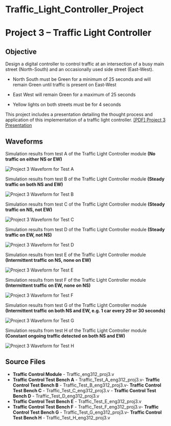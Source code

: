 # Traffic_Light_Controller_Project
# Project 3 – Traffic Light Controller

## Objective

Design a digital controller to control traffic at an intersection of a busy main street (North-South) and an occasionally used side street (East-West).

- North South must be Green for a minimum of 25 seconds and will remain Green until traffic is present on East-West

- East West will remain Green for a maximum of 25 seconds

- Yellow lights on both streets must be for 4 seconds

This project includes a presentation detailing the thought process and application of this implementation of a traffic light controller. [[PDF] Project 3 Presentation](/Project%203%20–%20Traffic%20Light%20Controller/Project%203%20Presentation.pdf)

## Waveforms

Simulation results from test A of the Traffic Light Controller module **(No traffic on either NS or EW)**

![Project 3 Waveform for Test A](/Project%203%20–%20Traffic%20Light%20Controller/Simulation%20Waveforms/project3_test_A.png)


Simulation results from test B of the Traffic Light Controller module **(Steady traffic on both NS and EW)**

![Project 3 Waveform for Test B](/Project%203%20–%20Traffic%20Light%20Controller/Simulation%20Waveforms/project3_test_B.png)


Simulation results from test C of the Traffic Light Controller module **(Steady traffic on NS, not EW)**

![Project 3 Waveform for Test C](/Project%203%20–%20Traffic%20Light%20Controller/Simulation%20Waveforms/project3_test_C.png)


Simulation results from test D of the Traffic Light Controller module **(Steady traffic on EW, not NS)**

![Project 3 Waveform for Test D](/Project%203%20–%20Traffic%20Light%20Controller/Simulation%20Waveforms/project3_test_D.png)


Simulation results from test E of the Traffic Light Controller module **(Intermittent traffic on NS, none on EW)**

![Project 3 Waveform for Test E](/Project%203%20–%20Traffic%20Light%20Controller/Simulation%20Waveforms/project3_test_E.png)


Simulation results from test F of the Traffic Light Controller module **(Intermittent traffic on EW, none on NS)**

![Project 3 Waveform for Test F](/Project%203%20–%20Traffic%20Light%20Controller/Simulation%20Waveforms/project3_test_F.png)


Simulation results from test G of the Traffic Light Controller module **(Intermittent traffic on both NS and EW, e.g. 1 car every 20 or 30 seconds)**

![Project 3 Waveform for Test G](/Project%203%20–%20Traffic%20Light%20Controller/Simulation%20Waveforms/project3_test_G.png)


Simulation results from test H of the Traffic Light Controller module **(Constant ongoing traffic detected on both NS and EW)**

![Project 3 Waveform for Test H](/Project%203%20–%20Traffic%20Light%20Controller/Simulation%20Waveforms/project3_test_H.png)

## Source Files

- **Traffic Control Module** - Traffic_eng312_proj3.v
- **Traffic Control Test Bench A** - Traffic_Test_A_eng312_proj3.v- **Traffic Control Test Bench B** - Traffic_Test_B_eng312_proj3.v- **Traffic Control Test Bench C** - Traffic_Test_C_eng312_proj3.v	- **Traffic Control Test Bench D** - Traffic_Test_D_eng312_proj3.v
- **Traffic Control Test Bench E** - Traffic_Test_E_eng312_proj3.v
- **Traffic Control Test Bench F** - Traffic_Test_F_eng312_proj3.v- **Traffic Control Test Bench G** - Traffic_Test_G_eng312_proj3.v- **Traffic Control Test Bench H** - Traffic_Test_H_eng312_proj3.v
